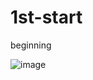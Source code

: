 # 1st-start
beginning

![image](https://user-images.githubusercontent.com/97504712/148907509-56076c10-405a-45dc-b226-77d2d686c7d1.png)
